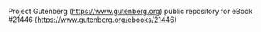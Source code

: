 Project Gutenberg (https://www.gutenberg.org) public repository for eBook #21446 (https://www.gutenberg.org/ebooks/21446)
